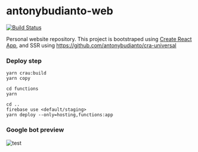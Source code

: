# antonybudianto-web

[![Build Status](https://travis-ci.org/antonybudianto/antonybudianto-web.svg?branch=master)](https://travis-ci.org/antonybudianto/antonybudianto-web)

Personal website repository. This project is bootstraped using [Create React App](https://github.com/facebookincubator/create-react-app), and SSR using https://github.com/antonybudianto/cra-universal

### Deploy step

```
yarn crau:build
yarn copy

cd functions
yarn

cd ..
firebase use <default/staging>
yarn deploy --only=hosting,functions:app
```


### Google bot preview
![test](https://user-images.githubusercontent.com/7658554/42420820-fb63d7fc-82f5-11e8-8415-4c988c43cb8c.png)
